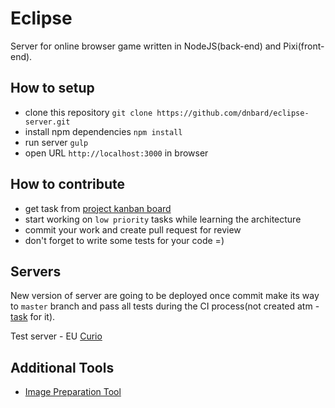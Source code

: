 # Eclipse

Server for online browser game written in NodeJS(back-end) and Pixi(front-end).

## How to setup

* clone this repository `git clone https://github.com/dnbard/eclipse-server.git`
* install npm dependencies `npm install`
* run server `gulp`
* open URL `http://localhost:3000` in browser

## How to contribute

* get task from [project kanban board](https://github.com/dnbard/eclipse-server/projects/1)
* start working on `low priority` tasks while learning the architecture
* commit your work and create pull request for review
* don't forget to write some tests for your code =)

## Servers

New version of server are going to be deployed once commit make its way to `master` branch and pass all tests during the CI process(not created atm - [task](https://github.com/dnbard/eclipse-server/issues/5) for it).

Test server - EU [Curio](https://curio.herokuapp.com/)

## Additional Tools

* [Image Preparation Tool](https://github.com/dnbard/eclipse-image-process)
